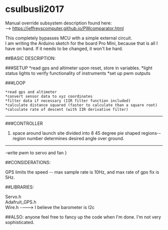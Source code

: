 # csulbusli2017

Manual override subsystem description found here:   
--> https://jeffreyscomputer.github.io/PWcomparator.html

This completely bypasses MCU with a simple external circuit.  
I am writing the Arduino sketch for the board Pro Mini,  because that is all I have on hand. If it needs to be changed, it won't be hard.

##BASIC DESCRIPTION:

###SETUP
	*read gps and altimeter upon reset, store in variables.
	*light status lights to verify functionality of instruments
	*set up pwm outputs

###LOOP

	*read gps and altimeter
	*convert sensor data to xyz coordinates
	*filter data if necessary (IIR filter function included)
	*calculate distance squared (faster to calculate than a square root)
	*calculate rate of descent (with IIR derivative filter)

---
###CONTROLLER

1. space around launch site divided into 8 45 degree pie shaped regions--region number determines desired angle over ground.      

---
-write pwm to servo and fan
}

##CONSIDERATIONS:

GPS limits the speed -- max sample rate is 10Hz, and max rate of gps fix is 5Hz.


##LIBRARIES:

Servo.h  
Adafruit_GPS.h  
Wire.h     ----> I believe the barometer is I2c


##ALSO:
anyone feel free to fancy up the code when I'm done. I'm not very sophisticated.
